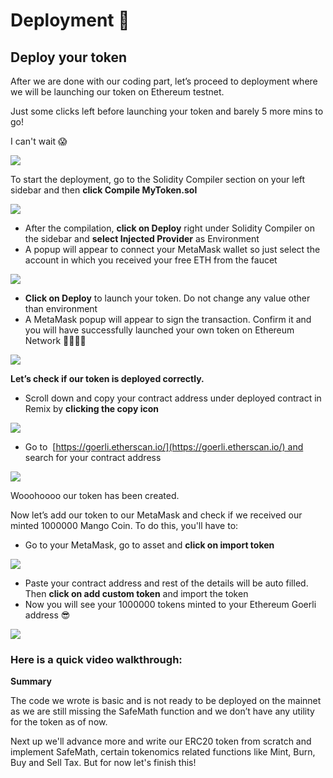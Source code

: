 Deployment 🔨
=============

Deploy your token
-----------------

After we are done with our coding part, let’s proceed to deployment where we will be launching our token on Ethereum testnet. 

Just some clicks left before launching your token and barely 5 more mins to go!

I can't wait 😱

![](https://metaschool.s3-ap-southeast-1.amazonaws.com/images/jkvUefzgtXpVjbR2QhdaNrrB1yGd3wcAWmk5zVqk.gif)

To start the deployment, go to the Solidity Compiler section on your left sidebar and then **click Compile MyToken.sol**

![](https://lh3.googleusercontent.com/xMtkmczQ9EK3_hneY9HaJpH1JRQ6GHEJVRiC1nJ6_yLawh-eLxM0MqfbRagfvKrlHYv7-wJQEagU699TLjB9aEIKTwnLu06MEAX4dVZKeXdeCwF8_kGUeeCF4ctc_pTnAveHAj5iaa-Ku9Z3u7L1GoRIaDWxE7Gk_T37GBL_GUOlaUV9okZIlzULJKL2Nha2MQhZ2w)

*   After the compilation, **click on Deploy** right under Solidity Compiler on the sidebar and **select Injected Provider** as Environment
*   A popup will appear to connect your MetaMask wallet so just select the account in which you received your free ETH from the faucet

![](https://lh4.googleusercontent.com/LkRT6IcAzY0ZedMtBkP-4bKheWccHX-ShOzpGuc85vbzLwZJpC8vxXpR0nX6He3WYnDvrhg-zgMxRGyZrCfE4_cEL1BdXV7jOXqefxIjh1X-wzzeySJBP2HJkTm_RC926AKl20v2SqgVSuCeUDHazDVuh1U1N3WFMapnoNAKAS3zOCWIX9MRw6CWL-4Q1kMnmRtedw)

*   **Click on Deploy** to launch your token. Do not change any value other than environment
*   A MetaMask popup will appear to sign the transaction. Confirm it and you will have successfully launched your own token on Ethereum Network 🎉🎉🎉🎉

![](https://metaschool.s3-ap-southeast-1.amazonaws.com/images/SVvqTywg8KPaU8czcXUhZCQ45szxpmzEDfhlZOHA.gif)

**Let’s check if our token is deployed correctly.**

*   Scroll down and copy your contract address under deployed contract in Remix by **clicking the copy icon**

![](https://lh4.googleusercontent.com/_NocjxWeiFh8xjyDicKo-ZE2JmIUxHQiSdDKlOX7ymnCbxPk9jkY6QA8ICAUpANAUy8XPC_b8zgY7MWFU0FBTcfYHoJuVDWJDmw3AnSkxiu649RSbPtWuUrg7Bo3LVtOqAxKVaGmtPxiQmzGd1gaHz4hIdYc99Sc05uTZIjDIeNivBoOM2G55Vio_v5NyJKqKDkq_g)

*   Go to [](https://mumbai.polygonscan.com/) [https://goerli.etherscan.io/](https://goerli.etherscan.io/) and search for your contract address

![](https://lh5.googleusercontent.com/cV0OJXyNsA226JcLpZeUqweMafSbDzW2sosWNSggnkK5hRKv9DxQ-HMHjs2TrFE9Q0o8jESrdb3uEjYGgo2UMDmZPj1ITMQ75TroXxvKJjLrzhQ9N_N45VneQ9xG1ufOxU1CuPBZIsOTFaRdnaYEzLBdxGm5s2KUP_3WBR_uXO57tN_eOc46x4JIe2Kp5Qs1IPnEQA)

Wooohoooo our token has been created. 

Now let’s add our token to our MetaMask and check if we received our minted 1000000 Mango Coin. To do this, you'll have to:

*   Go to your MetaMask, go to asset and **click on import token**

![](https://lh4.googleusercontent.com/DtAJ2E5-VymcuC9t3iHvK6x7D16vYbCWeZzcmKfBC9uMl7tOr7A6DuXeaWXhx1PxgjmKURw4HSFcjPR6SIb7nqL8l7t8w5eFzSnrXU-eHDF-O8wi7SZhJGdSjD4E4Pztbm2Ac7jsk2ANfv5jnboPst2OgZcnRILD3VFPQdmDJm2SYG_eZlvux-riX992V-rYcZ5oDQ)

*   Paste your contract address and rest of the details will be auto filled. Then **click on add custom token** and import the token
*   Now you will see your 1000000 tokens minted to your Ethereum Goerli address 😎

![](https://lh5.googleusercontent.com/aGrv2V7BzpEG3wD0zF0X9qhpMimArAGzsl37eYyF0FOKjaLlOXcPZ94upDAI9nB9ZzrODZPjOlnirt-EcNQiFpAi9TpY7cAdwhBsYCPz5O1k2jHpzuPYvSSH4uJpZgKfAOJ6ok-6EVFzOUbmk0qQidUQ0cRAiKMv3ZJ8eWCs0jqxjEKi78GoTpCBDT-LTNUxCLusMA)

### Here is a quick video walkthrough:

**Summary**

The code we wrote is basic and is not ready to be deployed on the mainnet as we are still missing the SafeMath function and we don’t have any utility for the token as of now.

Next up we'll advance more and write our ERC20 token from scratch and implement SafeMath, certain tokenomics related functions like Mint, Burn, Buy and Sell Tax. But for now let's finish this!
